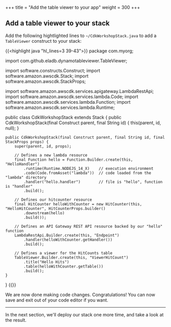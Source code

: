 +++
title = "Add the table viewer to your app"
weight = 300
+++

## Add a table viewer to your stack

Add the following hightlighted lines to
`~/CdkWorkshopStack.java` to add a `TableViewer`
construct to your stack:

{{<highlight java "hl_lines=3 39-43">}}
package com.myorg;

import com.github.eladb.dynamotableviewer.TableViewer;

import software.constructs.Construct;
import software.amazon.awscdk.Stack;
import software.amazon.awscdk.StackProps;

import software.amazon.awscdk.services.apigateway.LambdaRestApi;
import software.amazon.awscdk.services.lambda.Code;
import software.amazon.awscdk.services.lambda.Function;
import software.amazon.awscdk.services.lambda.Runtime;

public class CdkWorkshopStack extends Stack {
    public CdkWorkshopStack(final Construct parent, final String id) {
        this(parent, id, null);
    }

    public CdkWorkshopStack(final Construct parent, final String id, final StackProps props) {
        super(parent, id, props);

        // Defines a new lambda resource
        final Function hello = Function.Builder.create(this, "HelloHandler")
            .runtime(Runtime.NODEJS_14_X)    // execution environment
            .code(Code.fromAsset("lambda"))  // code loaded from the "lambda" directory
            .handler("hello.handler")        // file is "hello", function is "handler"
            .build();

        // Defines our hitcounter resource
        final HitCounter helloWithCounter = new HitCounter(this, "HelloHitCounter", HitCounterProps.builder()
            .downstream(hello)
            .build());

        // Defines an API Gateway REST API resource backed by our "hello" function
        LambdaRestApi.Builder.create(this, "Endpoint")
            .handler(helloWithCounter.getHandler())
            .build();

        // Defines a viewer for the HitCounts table
        TableViewer.Builder.create(this, "ViewerHitCount")
            .title("Hello Hits")
            .table(helloWithCounter.getTable())
            .build();
    }
}
{{</highlight>}}

We are now done making code changes. Congratulations!
You can now save and exit out of your code editor if you want.

---

In the next section, we'll deploy our stack one more time, and take a look at the result.
